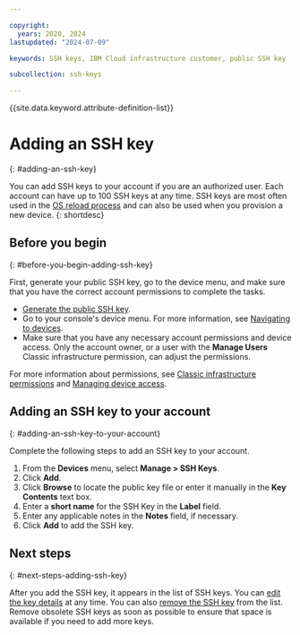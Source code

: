 ```yaml
---

copyright:
  years: 2020, 2024
lastupdated: "2024-07-09"

keywords: SSH keys, IBM Cloud infrastructure customer, public SSH key

subcollection: ssh-keys

---
```


{{site.data.keyword.attribute-definition-list}}

# Adding an SSH key
{: #adding-an-ssh-key}

You can add SSH keys to your account if you are an authorized user. Each account can have up to 100 SSH keys at any time. SSH keys are most often used in the [OS reload process](/docs/bare-metal?topic=bare-metal-reloading-the-os) and can also be used when you provision a new device.
{: shortdesc}

## Before you begin
{: #before-you-begin-adding-ssh-key}

First, generate your public SSH key, go to the device menu, and make sure that you have the correct account permissions to complete the tasks.

* [Generate the public SSH key](/docs/vpc?topic=vpc-ssh-keys&interface=ui#locate-ssh-key).
* Go to your console's device menu. For more information, see [Navigating to devices](/docs/virtual-servers?topic=virtual-servers-navigating-devices).
* Make sure that you have any necessary account permissions and device access. Only the account owner, or a user with the **Manage Users** Classic infrastructure permission, can adjust the permissions.

For more information about permissions, see [Classic infrastructure permissions](/docs/virtual-servers?topic=virtual-servers-mngclassicinfra#how-classic-infra-permissions-work) and [Managing device access](/docs/virtual-servers?topic=virtual-servers-managing-device-access).

## Adding an SSH key to your account
{: #adding-an-ssh-key-to-your-account}

Complete the following steps to add an SSH key to your account.

1. From the **Devices** menu, select **Manage > SSH Keys**.
2. Click **Add**.
3. Click **Browse** to locate the public key file or enter it manually in the **Key Contents** text box.
4. Enter a **short name** for the SSH Key in the **Label** field.
5. Enter any applicable notes in the **Notes** field, if necessary.
6. Click **Add** to add the SSH key.

## Next steps
{: #next-steps-adding-ssh-key}

After you add the SSH key, it appears in the list of SSH keys. You can [edit the key details](//docs/ssh-keys?topic=ssh-keys-editing-details-for-an-ssh-key#editing-details-for-an-ssh-key) at any time. You can also [remove the SSH key](/docs/ssh-keys?topic=ssh-keys-removing-an-ssh-key) from the list. Remove obsolete SSH keys as soon as possible to ensure that space is available if you need to add more keys.
